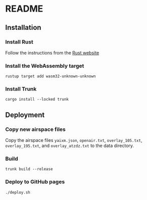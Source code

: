 # README

## Installation

### Install Rust

Follow the instructions from the [Rust website](https://www.rust-lang.org/tools/install)

### Install the WebAssembly target

`rustup target add wasm32-unknown-unknown`

### Install Trunk

`cargo install --locked trunk`

## Deployment

### Copy new airspace files

Copy the airspace files `yaixm.json`, `openair.txt`, `overlay_105.txt`,
`overlay_195.txt`, and `overlay_atzdz.txt` to the data directory.

### Build

`trunk build --release`

### Deploy to GitHub pages

`./deploy.sh`
